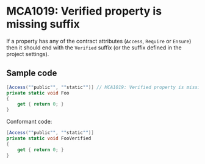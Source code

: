 # MCA1019: Verified property is missing suffix

If a property has any of the contract attributes (`Access`, `Require` or `Ensure`) then it should end with the `Verified` suffix (or the suffix defined in the project settings).

## Sample code

```cs
[Access(""public"", ""static"")] // MCA1019: Verified property is missing suffix.
private static void Foo
{
    get { return 0; }
}
```

Conformant code:

```cs
[Access(""public"", ""static"")]
private static void FooVerified
{
    get { return 0; }
}
```
